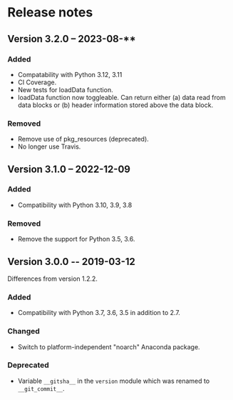 # Release notes

## Version 3.2.0 – 2023-08-**

### Added

- Compatability with Python 3.12, 3.11
- CI Coverage.
- New tests for loadData function.
- loadData function now toggleable. Can return either (a) data read from data blocks or (b) header
information stored above the data block.

### Removed

- Remove use of pkg_resources (deprecated).
- No longer use Travis.

## Version 3.1.0 – 2022-12-09

### Added

- Compatibility with Python 3.10, 3.9, 3.8

### Removed

- Remove the support for Python 3.5, 3.6.

## Version 3.0.0 -- 2019-03-12

Differences from version 1.2.2.

### Added

- Compatibility with Python 3.7, 3.6, 3.5 in addition to 2.7.

### Changed

- Switch to platform-independent "noarch" Anaconda package.

### Deprecated

- Variable `__gitsha__` in the `version` module which was renamed
  to `__git_commit__`.
